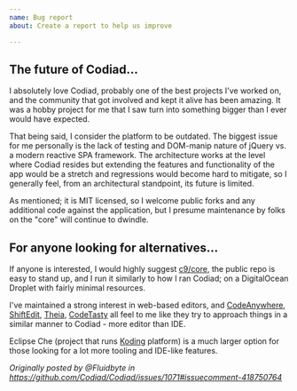 ```yaml
---
name: Bug report
about: Create a report to help us improve

---
```


## The future of Codiad...

I absolutely love Codiad, probably one of the best projects I've worked on, and the community that got involved and kept it alive has been amazing. It was a hobby project for me that I saw turn into something bigger than I ever would have expected.

That being said, I consider the platform to be outdated. The biggest issue for me personally is the lack of testing and DOM-manip nature of jQuery vs. a modern reactive SPA framework. The architecture works at the level where Codiad resides but extending the features and functionality of the app would be a stretch and regressions would become hard to mitigate, so I generally feel, from an architectural standpoint, its future is limited.

As mentioned; it is MIT licensed, so I welcome public forks and any additional code against the application, but I presume maintenance by folks on the "core" will continue to dwindle.

## For anyone looking for alternatives...

If anyone is interested, I would highly suggest [c9/core](https://github.com/c9/core), the public repo is easy to stand up, and I run it similarly to how I ran Codiad; on a DigitalOcean Droplet with fairly minimal resources.

I've maintained a strong interest in web-based editors, and [CodeAnywhere](https://codeanywhere.com), [ShiftEdit](https://shiftedit.com), [Theia](https://github.com/theia-ide/theia), [CodeTasty](https://codetasty.com/) all feel to me like they try to approach things in a similar manner to Codiad - more editor than IDE.

Eclipse Che (project that runs [Koding](https://koding.com) platform) is a much larger option for those looking for a lot more tooling and IDE-like features.

_Originally posted by @Fluidbyte in https://github.com/Codiad/Codiad/issues/1071#issuecomment-418750764_
